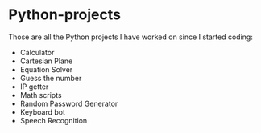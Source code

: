 # Python-projects
Those are all the Python projects I have worked on since I started coding:

- Calculator
- Cartesian Plane
- Equation Solver
- Guess the number
- IP getter
- Math scripts
- Random Password Generator 
- Keyboard bot
- Speech Recognition
    
